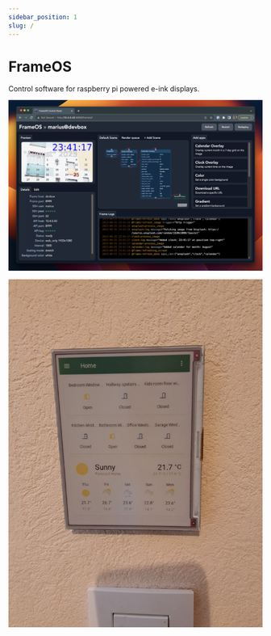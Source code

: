 ```yaml
---
sidebar_position: 1
slug: /
---
```


# FrameOS

Control software for raspberry pi powered e-ink displays.

![FrameOS Screenshot](./_img/frameos-screenshot.png)

![](./_img/16-wall.jpg)
